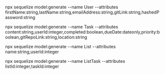 <!-- User Model -->
npx sequelize model:generate --name User --attributes firstName:string,lastName:string,emailAddress:string,gitLink:string,hashedPassword:string

<!-- Task Model -->
npx sequelize model:generate --name Task --attributes content:string,userId:integer,completed:boolean,dueDate:dateonly,priority:boolean,gitRepoLink:string,location:string

<!-- Lists Model -->
npx sequelize model:generate --name List --attributes name:string,userId:integer

<!-- ListTasks Model -->
npx sequelize model:generate --name ListTask --attributes listId:integer,taskId:integer


